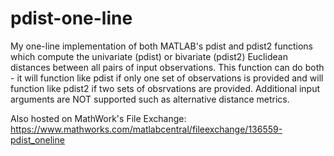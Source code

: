 # pdist-one-line
My one-line implementation of both MATLAB's pdist and pdist2 functions which compute the univariate (pdist) or bivariate (pdist2) Euclidean distances between all pairs of input observations. This function can do both - it will function like pdist if only one set of observations is provided and will function like pdist2 if two sets of obsrvations are provided. Additional input arguments are NOT supported such as alternative distance metrics.

Also hosted on MathWork's File Exchange: https://www.mathworks.com/matlabcentral/fileexchange/136559-pdist_oneline
